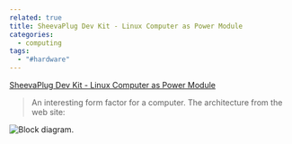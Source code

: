 ```yaml
---
related: true
title: SheevaPlug Dev Kit - Linux Computer as Power Module
categories:
  - computing
tags:
  - "#hardware"
---
```

[SheevaPlug Dev Kit - Linux Computer as Power Module][1]

> An interesting form factor for a computer. The architecture from the web
site:

![Block diagram][2].

[1]: http://www.globalscaletechnologies.com/p-22-sheevaplug-dev-kit-us.aspx
[2]: http://www.globalscaletechnologies.com/skins/skin_1/images/Sheeva_Plug_BlockDiagram.png
